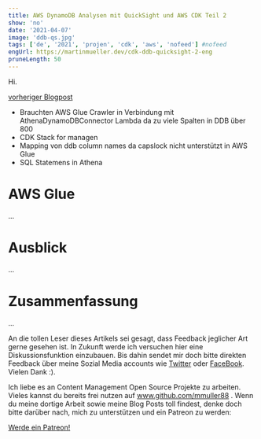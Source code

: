 ```yaml
---
title: AWS DynamoDB Analysen mit QuickSight und AWS CDK Teil 2
show: 'no'
date: '2021-04-07'
image: 'ddb-qs.jpg'
tags: ['de', '2021', 'projen', 'cdk', 'aws', 'nofeed'] #nofeed
engUrl: https://martinmueller.dev/cdk-ddb-quicksight-2-eng
pruneLength: 50
---
```


Hi.

[vorheriger Blogpost](https://martinmueller.dev/cdk-ddb-quicksight)
* Brauchten AWS Glue Crawler in Verbindung mit AthenaDynamoDBConnector Lambda da zu viele Spalten in DDB über 800
* CDK Stack for managen
* Mapping von ddb column names da capslock nicht unterstützt in AWS Glue
* SQL Statemens in Athena

# AWS Glue
...

# Ausblick
...

# Zusammenfassung
...

An die tollen Leser dieses Artikels sei gesagt, dass Feedback jeglicher Art gerne gesehen ist. In Zukunft werde ich versuchen hier eine Diskussionsfunktion einzubauen. Bis dahin sendet mir doch bitte direkten Feedback über meine Sozial Media accounts wie [Twitter](https://twitter.com/MartinMueller_) oder [FaceBook](https://www.facebook.com/martin.muller.10485). Vielen Dank :).

Ich liebe es an Content Management Open Source Projekte zu arbeiten. Vieles kannst du bereits frei nutzen auf www.github.com/mmuller88 . Wenn du meine dortige Arbeit sowie meine Blog Posts toll findest, denke doch bitte darüber nach, mich zu unterstützen und ein Patreon zu werden:

<a href="https://www.patreon.com/bePatron?u=29010217" data-patreon-widget-type="become-patron-button">Werde ein Patreon!</a><script async src="https://c6.patreon.com/becomePatronButton.bundle.js"></script>